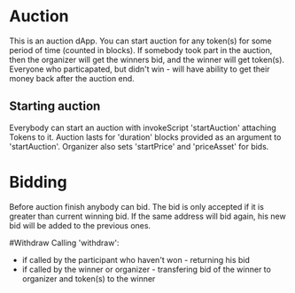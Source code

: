 # Auction

This is an auction dApp.
You can start auction for any token(s) for some period of time (counted in blocks).
If somebody took part in the auction, then the organizer will get the winners bid, and the winner will get token(s).
Everyone who particapated, but didn't win - will have ability to get their money back after the auction end.

## Starting auction
Everybody can start an auction with invokeScript 'startAuction' attaching Tokens to it.
Auction lasts for 'duration' blocks provided as an argument to 'startAuction'.
Organizer also sets 'startPrice' and 'priceAsset' for bids.

# Bidding
Before auction finish anybody can bid. The bid is only accepted if it is greater than current winning bid.
If the same address will bid again, his new bid will be added to the previous ones.

#Withdraw
Calling 'withdraw':
- if called by the participant who haven't won - returning his bid
- if called by the winner or organizer - transfering bid of the winner to organizer and token(s) to the winner